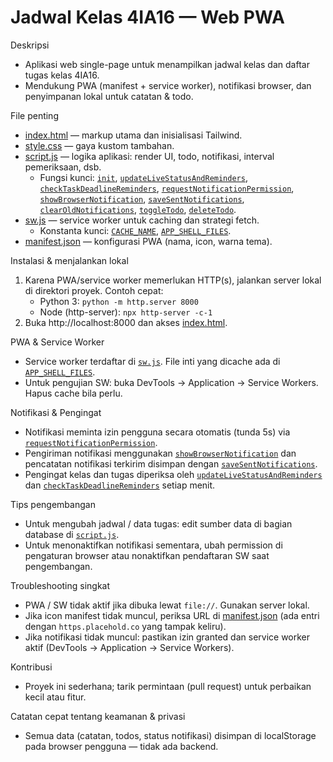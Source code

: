 # Jadwal Kelas 4IA16 — Web PWA

Deskripsi
- Aplikasi web single-page untuk menampilkan jadwal kelas dan daftar tugas kelas 4IA16.
- Mendukung PWA (manifest + service worker), notifikasi browser, dan penyimpanan lokal untuk catatan & todo.

File penting
- [index.html](index.html) — markup utama dan inisialisasi Tailwind.
- [style.css](style.css) — gaya kustom tambahan.
- [script.js](script.js) — logika aplikasi: render UI, todo, notifikasi, interval pemeriksaan, dsb.
  - Fungsi kunci: [`init`](script.js), [`updateLiveStatusAndReminders`](script.js), [`checkTaskDeadlineReminders`](script.js), [`requestNotificationPermission`](script.js), [`showBrowserNotification`](script.js), [`saveSentNotifications`](script.js), [`clearOldNotifications`](script.js), [`toggleTodo`](script.js), [`deleteTodo`](script.js).
- [sw.js](sw.js) — service worker untuk caching dan strategi fetch.
  - Konstanta kunci: [`CACHE_NAME`](sw.js), [`APP_SHELL_FILES`](sw.js).
- [manifest.json](manifest.json) — konfigurasi PWA (nama, icon, warna tema).

Instalasi & menjalankan lokal
1. Karena PWA/service worker memerlukan HTTP(s), jalankan server lokal di direktori proyek. Contoh cepat:
   - Python 3: `python -m http.server 8000`
   - Node (http-server): `npx http-server -c-1`
2. Buka http://localhost:8000 dan akses [index.html](index.html).

PWA & Service Worker
- Service worker terdaftar di [`sw.js`](sw.js). File inti yang dicache ada di [`APP_SHELL_FILES`](sw.js).
- Untuk pengujian SW: buka DevTools → Application → Service Workers. Hapus cache bila perlu.

Notifikasi & Pengingat
- Notifikasi meminta izin pengguna secara otomatis (tunda 5s) via [`requestNotificationPermission`](script.js).
- Pengiriman notifikasi menggunakan [`showBrowserNotification`](script.js) dan pencatatan notifikasi terkirim disimpan dengan [`saveSentNotifications`](script.js).
- Pengingat kelas dan tugas diperiksa oleh [`updateLiveStatusAndReminders`](script.js) dan [`checkTaskDeadlineReminders`](script.js) setiap menit.

Tips pengembangan
- Untuk mengubah jadwal / data tugas: edit sumber data di bagian database di [`script.js`](script.js).
- Untuk menonaktifkan notifikasi sementara, ubah permission di pengaturan browser atau nonaktifkan pendaftaran SW saat pengembangan.

Troubleshooting singkat
- PWA / SW tidak aktif jika dibuka lewat `file://`. Gunakan server lokal.
- Jika icon manifest tidak muncul, periksa URL di [manifest.json](manifest.json) (ada entri dengan `https.placehold.co` yang tampak keliru).
- Jika notifikasi tidak muncul: pastikan izin granted dan service worker aktif (DevTools → Application → Service Workers).

Kontribusi
- Proyek ini sederhana; tarik permintaan (pull request) untuk perbaikan kecil atau fitur.

Catatan cepat tentang keamanan & privasi
- Semua data (catatan, todos, status notifikasi) disimpan di localStorage pada browser pengguna — tidak ada backend.